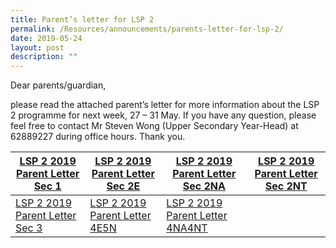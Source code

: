 ```yaml
---
title: Parent’s letter for LSP 2
permalink: /Resources/announcements/parents-letter-for-lsp-2/
date: 2019-05-24
layout: post
description: ""
---
```

Dear parents/guardian,

please read the attached parent’s letter for more information about the LSP 2 programme for next week, 27 – 31 May. If you have any question, please feel free to contact Mr Steven Wong (Upper Secondary Year-Head) at 62889227 during office hours. Thank you.

<table>
<thead>
  <tr>
    <th><a href="https://www.sgs.edu.sg/wp-content/uploads/2019/05/LSP-2-2019-Parent-Letter-Sec-1-24-May.pdf" target = "_blank">LSP 2 2019 Parent Letter Sec 1</a></th>
    <th><a href="https://www.sgs.edu.sg/wp-content/uploads/2019/05/LSP-2-2019-Parent-Letter-Sec-2E-24-May.pdf" target = "_blank">LSP 2 2019 Parent Letter Sec 2E</a></th>
    <th><a href="https://www.sgs.edu.sg/wp-content/uploads/2019/05/LSP-2-2019-Parent-Letter-Sec-2NA-24-May.pdf" target = "_blank">LSP 2 2019 Parent Letter Sec 2NA </a></th>
    <th><a href="https://www.sgs.edu.sg/wp-content/uploads/2019/05/LSP-2-2019-Parent-Letter-Sec-2NT-24-May.pdf" target = "_blank">LSP 2 2019 Parent Letter Sec 2NT</a></th>
  </tr>
</thead>
<tbody>
  <tr>
    <td><a href="https://www.sgs.edu.sg/wp-content/uploads/2019/05/LSP-2-2019-Parent-Letter-Sec-3-24-May.pdf" target = "_blank">LSP 2 2019 Parent Letter Sec 3</a></td>
    <td><a href="https://www.sgs.edu.sg/wp-content/uploads/2019/05/LSP-2-2019-Parent-Letter-4E5N-24-May.pdf" target = "_blank">LSP 2 2019 Parent Letter 4E5N</a></td>
    <td><a href="https://www.sgs.edu.sg/wp-content/uploads/2019/05/LSP-2-2019-Parent-Letter-4NA4NT-24-May.pdf" target = "_blank">LSP 2 2019 Parent Letter 4NA4NT</a></td>
    <td></td>
  </tr>
</tbody>
</table>